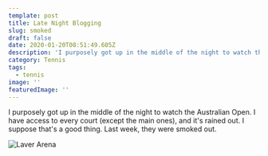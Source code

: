 ```yaml
---
template: post
title: Late Night Blogging
slug: smoked
draft: false
date: 2020-01-20T08:51:49.605Z
description: 'I purposely got up in the middle of the night to watch the Australian Open. '
category: Tennis
tags:
  - tennis
image: ''
featuredImage: ''
---
```

I purposely got up in the middle of the night to watch the Australian Open. I have access to every court (except the main ones), and it's rained out. I suppose that's a good thing. Last week, they were smoked out.

![Laver Arena](/media/laver.jpg "Smoked")
